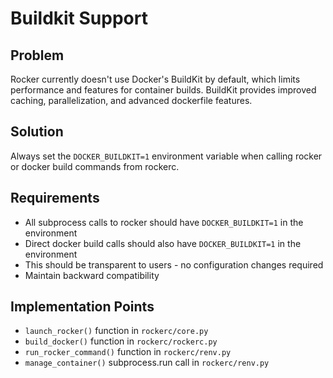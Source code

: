 # Buildkit Support

## Problem
Rocker currently doesn't use Docker's BuildKit by default, which limits performance and features for container builds. BuildKit provides improved caching, parallelization, and advanced dockerfile features.

## Solution
Always set the `DOCKER_BUILDKIT=1` environment variable when calling rocker or docker build commands from rockerc.

## Requirements
- All subprocess calls to rocker should have `DOCKER_BUILDKIT=1` in the environment
- Direct docker build calls should also have `DOCKER_BUILDKIT=1` in the environment
- This should be transparent to users - no configuration changes required
- Maintain backward compatibility

## Implementation Points
- `launch_rocker()` function in `rockerc/core.py`
- `build_docker()` function in `rockerc/rockerc.py`  
- `run_rocker_command()` function in `rockerc/renv.py`
- `manage_container()` subprocess.run call in `rockerc/renv.py`
